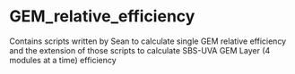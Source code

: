 # GEM_relative_efficiency
Contains scripts written by Sean to calculate single GEM relative efficiency and the extension of those scripts to calculate SBS-UVA GEM Layer (4 modules at a time) efficiency
